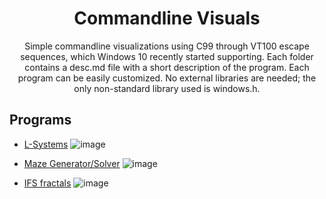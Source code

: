 <h1 align="center">Commandline Visuals</h1>

<p align="center">Simple commandline visualizations using C99 through VT100 escape sequences, which Windows 10 recently started supporting. Each folder contains a desc.md file with a short description of the program. Each program can be easily customized. No external libraries are needed; the only non-standard library used is windows.h.</p>

## Programs

* [L-Systems](L-Systems)
![image](https://i.imgur.com/oBEAuEm.png)

* [Maze Generator/Solver](Maze)
![image](https://i.imgur.com/pwzRTHX.png)

* [IFS fractals](IFS)
![image](https://i.imgur.com/hhkWwgw.png)
